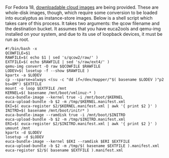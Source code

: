 For Fedora 18, [downloadable cloud images](http://mattdm.fedorapeople.org/cloud-images/) are being provided.  These are whole-disk images, though, which require some conversion to be loaded into eucalyptus as instance-store images.  Below is a shell script which takes care of this process.  It takes two arguments: the qcow filename and the destination bucket.
It assumes that you have euca2ools and qemu-img installed on your system, and due to its use of loopback devices, it must be run as root.

```
#!/bin/bash -x
QCOWFILE=$1
RAWFILE=$( echo $1 | sed 's/qcow2/raw/' )
EXTFILE=$( echo $RAWFILE | sed 's/raw/ext4/' )
qemu-img convert -O raw $QCOWFILE $RAWFILE
LODEV=$( losetup -f --show $RAWFILE )
kpartx -a $LODEV
cp --sparse=always <(su -c "dd if=/dev/mapper/"$( basename $LODEV )"p2 bs=8M") $EXTFILE
mount -o loop $EXTFILE /mnt
KERNEL=$( basename /mnt/boot/vmlinuz-* )
euca-bundle-image --kernel true -i /mnt/boot/$KERNEL
euca-upload-bundle -b $2 -m /tmp/$KERNEL.manifest.xml
EKI=$( euca-register $2/$KERNEL.manifest.xml | awk '{ print $2 }' )
INITRD=$( basename /mnt/boot/initr* )
euca-bundle-image --ramdisk true -i /mnt/boot/$INITRD
euca-upload-bundle -b $2 -m /tmp/$INITRD.manifest.xml
ERI=$( euca-register $2/$INITRD.manifest.xml | awk '{ print $2 }' )
umount /mnt
kpartx -d $LODEV
losetup -d $LODEV
euca-bundle-image --kernel $EKI --ramdisk $ERI $EXTFILE
euca-upload-bundle -b $2 -m /tmp/$( basename $EXTFILE ).manifest.xml
euca-register $2/$( basename $EXTFILE ).manifest.xml
```